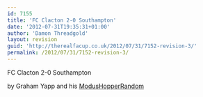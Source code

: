 ```yaml
---
id: 7155
title: 'FC Clacton 2-0 Southampton'
date: '2012-07-31T19:35:31+01:00'
author: 'Damon Threadgold'
layout: revision
guid: 'http://therealfacup.co.uk/2012/07/31/7152-revision-3/'
permalink: /2012/07/31/7152-revision-3/
---
```


FC Clacton 2-0 Southampton

by Graham Yapp and his [ModusHopperRandom](http://modushopperrandom.blogspot.co.uk/)